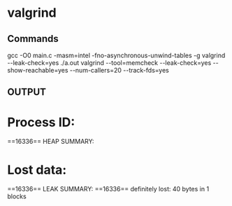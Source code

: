 # valgrind

## Commands
gcc -O0 main.c -masm=intel  -fno-asynchronous-unwind-tables -g
valgrind --leak-check=yes ./a.out
valgrind --tool=memcheck --leak-check=yes --show-reachable=yes --num-callers=20 --track-fds=yes


## OUTPUT

# Process ID:
==16336== HEAP SUMMARY:

# Lost data:
==16336== LEAK SUMMARY:
==16336==    definitely lost: 40 bytes in 1 blocks

